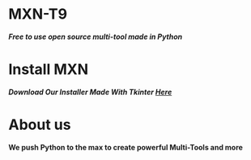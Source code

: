 # MXN-T9

***Free to use open source multi-tool made in Python***

# Install MXN

***Download Our Installer Made With Tkinter [Here](https://github.com/termsite/MXN-T9/releases/tag/Release)***

# About us

**We push Python to the max to create powerful Multi-Tools and more**
